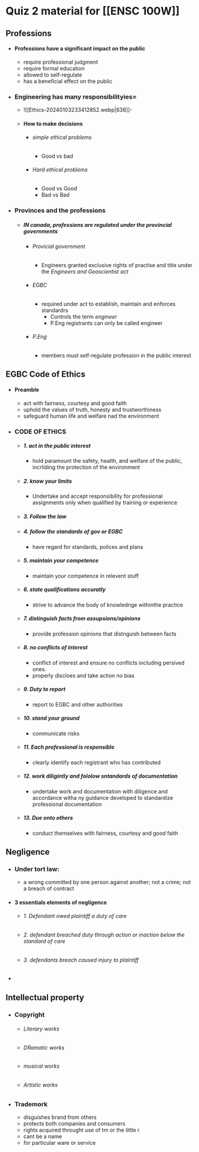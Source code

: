 
# Quiz 2 material for [[ENSC 100W]]

## Professions
- #### Professions have a significant impact on the public
	- require professional judgment
	- require formal education
	- allowed to self-regulate
	- has a beneficial effect on the public
- ### Engineering has many responsibilityies=
	- ![[Ethics-20240103233412852.webp|638]]-
	- #### How to make decisions
		- ###### simple ethical problems
			- Good vs bad
		- ###### Hard ethical problems
			- Good vs Good
			- Bad vs Bad
- ### Provinces and the professions
	- ##### IN canada, professions are regulated under the provincial governments
		- ###### Provicial government
			- Engineers granted exclusive rights of practise and title under the *Engineers and Geoscientist act*
		- ###### EGBC
			- required under act to establish, maintain and enforces standardrs
				- Controls the term *engineer*
				- P.Eng registrants can only be called engineer
		- ###### P.Eng
			- members must self-regulate profession in the public interest
## EGBC Code of Ethics
- #### Preamble
	- act with fairness, courtesy and good faith
	- uphold the values of truth, honesty and trustworthiness
	- safeguard human life and welfare nad the environment
- ### CODE OF ETHICS
	- ##### 1. act in the public interest
		- hold paramount the safety, health, and welfare of the public, incrliding the protection of the environment
	- ##### 2. know your limits
		- Undertake and accept responsibility for professional assignments only when qualified by training or experience
	- ##### 3. Follow the law
	- ##### 4. follow the standards of gov or EGBC
		- have regard for standards, polices and plans 
	- ##### 5. maintain your competence
		- maintain your competence in relevent stuff
	- ##### 6. state qualifications accuratly
		- strive to advance the body of knowlednge withinthe practice
	- ##### 7. distinguish facts from assupsions/opinions
		- provide profession opinions that distnguish between facts
	- ##### 8. no conflicts of interest
		- conflict of interest and ensure no conflicts including persived ones. 
		- properly discloes and take action no bias
	- ##### 9. Duty to report
		- report to EGBC and other authorities
	- ##### 10. stand your ground
		- communicate risks
	- ##### 11. Each professional is responsible
		- clearly identify each registrant who has contributed
	- ##### 12. work diligintly and fololow sntandards of documentation
		- undertake work and documentation with diligence and accordance witha ny guidance developed to standardize professional documentation
	- ##### 13. Due onto others
		- conduct themselves with fairness, courtesy and good faith
## Negligence
- ### Under tort law:
	- a wrong committed by one person against another; not a crime; not a breach of contract
- #### 3 essentials elements of negligence
	- ###### 1. Defendant owed plaintiff a duty of care
	- ###### 2. defendant breached duty through action or inaction below the standard of care
	- ###### 3. defendants breach caused injury to plaintiff 
- 
## Intellectual property
- ### Copyright
	- ###### Literary works
	- ###### DRamatic works
	- ###### musical works
	- ###### Artistic works
- ### Trademork
	- disguishes brand from others
	- protects both companies and consumers
	- rights acquired throught use of tm or the little r
	- cant be a name
	- for particular ware or service